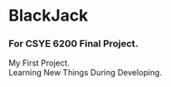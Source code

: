 # BlackJack
### For CSYE 6200 Final Project.
<p>My First Project.
<br/>Learning New Things During Developing.
</p>


